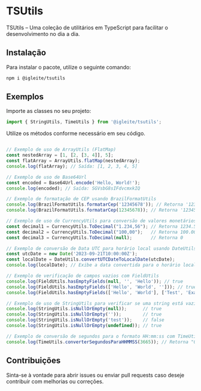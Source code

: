 # TSUtils

TSUtils – Uma coleção de utilitários em TypeScript para facilitar o desenvolvimento no dia a dia.

## Instalação

Para instalar o pacote, utilize o seguinte comando:

```bash
npm i @igleite/tsutils
```

## Exemplos

Importe as classes no seu projeto:
   ```typescript
   import { StringUtils, TimeUtils } from '@igleite/tsutils';
   ```

Utilize os métodos conforme necessário em seu código.

   ```typescript

// Exemplo de uso de ArrayUtils (FlatMap)
const nestedArray = [1, [2, [3, 4]], 5];
const flatArray = ArrayUtils.flatMap(nestedArray);
console.log(flatArray); // Saída: [1, 2, 3, 4, 5]

// Exemplo de uso de Base64Url
const encoded = Base64Url.encode('Hello, World!');
console.log(encoded); // Saída: SGVsbG8sIFdvcmxkIQ

// Exemplo de formatação de CEP usando BrazilFormatUtils
console.log(BrazilFormatUtils.formatarCep('12345678')); // Retorna '12345-678'
console.log(BrazilFormatUtils.formatarCep(12345678)); // Retorna '12345-678'

// Exemplo de uso de CurrencyUtils para conversão de valores monetários
const decimal1 = CurrencyUtils.ToDecimal("1.234,56"); // Retorna 1234.56
const decimal2 = CurrencyUtils.ToDecimal("100,00");   // Retorna 100.00
const decimal3 = CurrencyUtils.ToDecimal(null);       // Retorna 0

// Exemplo de conversão de Data UTC para horário local usando DateUtils
const utcDate = new Date('2023-09-21T10:00:00Z');
const localDate = DateUtils.convertUTCDateToLocalDate(utcDate);
console.log(localDate); // Exibe a data convertida para o horário local

// Exemplo de verificação de campos vazios com FieldUtils
console.log(FieldUtils.hasEmptyFields(null, '', 'Hello')); // true
console.log(FieldUtils.hasEmptyFields(['Hello', 'World', ''])); // true
console.log(FieldUtils.hasEmptyFields(['Hello', 'World'], ['Test', 'Example'])); // false

// Exemplo de uso de StringUtils para verificar se uma string está vazia
console.log(StringUtils.isNullOrEmpty(null));      // true
console.log(StringUtils.isNullOrEmpty(''));        // true
console.log(StringUtils.isNullOrEmpty('test'));    // false
console.log(StringUtils.isNullOrEmpty(undefined)); // true

// Exemplo de conversão de segundos para o formato HH:mm:ss com TimeUtils
console.log(TimeUtils.converterSegundosParaHHMMSS(3665)); // Retorna "01:01:05"


   ```


## Contribuições

Sinta-se à vontade para abrir issues ou enviar pull requests caso deseje contribuir com melhorias ou correções.